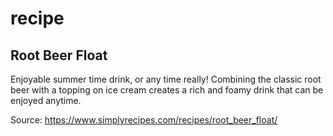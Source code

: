 # recipe
## Root Beer Float 

Enjoyable summer time drink, or any time really! Combining the classic root beer with a topping on ice cream creates a rich and foamy drink that can be enjoyed anytime. 


Source: https://www.simplyrecipes.com/recipes/root_beer_float/ 
